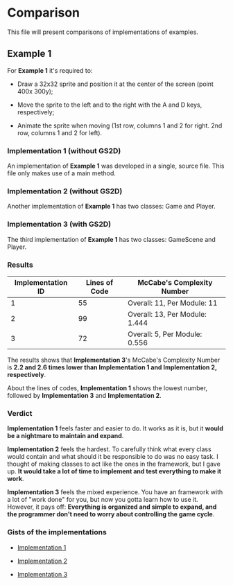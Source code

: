 # Comparison

This file will present comparisons of implementations of examples.

## Example 1

For **Example 1** it's required to:

-  Draw a 32x32 sprite and position it at the center of the screen (point 400x 300y);

-  Move the sprite to the left and to the right with the A and D keys, respectively;

-  Animate the sprite when moving (1st row, columns 1 and 2 for right. 2nd row, columns 1 and 2 for left).

### Implementation 1 (without GS2D)

An implementation of **Example 1** was developed in a single, source file. This file only makes use of a main method.

### Implementation 2 (without GS2D)

Another implementation of **Example 1** has two classes: Game and Player.

### Implementation 3 (with GS2D)

The third implementation of **Example 1** has two classes: GameScene and Player.

### Results

| Implementation ID | Lines of Code | McCabe's Complexity Number     |
| ----------------- | ------------- | ------------------------------ |
| 1                 | 55            | Overall: 11, Per Module: 11    |
| 2                 | 99            | Overall: 13, Per Module: 1.444 |
| 3                 | 72            | Overall: 5, Per Module: 0.556  |

The results shows that **Implementation 3**'s McCabe's Complexity Number is **2.2 and 2.6 times lower than Implementation 1 and Implementation 2, respectively**.

About the lines of codes, **Implementation 1** shows the lowest number, followed by **Implementation 3** and **Implementation 2**.

### Verdict

**Implementation 1** feels faster and easier to do. It works as it is, but it **would be a nightmare to maintain and expand**.

**Implementation 2** feels the hardest. To carefully think what every class would contain and what should it be responsible to do was no easy task. I thought of making classes to act like the ones in the framework, but I gave up. **It would take a lot of time to implement and test everything to make it work**.

**Implementation 3** feels the mixed experience. You have an framework with a lot of "work done" for you, but now you gotta learn how to use it. However, it pays off: **Everything is organized and simple to expand, and the programmer don't need to worry about controlling the game cycle**.

### Gists of the implementations

-  [Implementation 1](https://gist.github.com/murilobnt/e1e40a17df6cf7a83e308ff86b5aa739)

-  [Implementation 2](https://gist.github.com/murilobnt/80ea16af536e169e3ae50fea4004cb2a)
-  [Implementation 3](https://gist.github.com/murilobnt/d589f25365879338a6d76345141cb67c)
